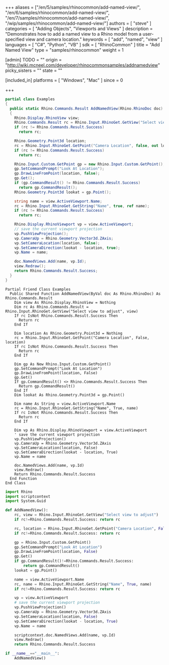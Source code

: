 +++
aliases = ["/en/5/samples/rhinocommon/add-named-view/", "/en/6/samples/rhinocommon/add-named-view/", "/en/7/samples/rhinocommon/add-named-view/", "/wip/samples/rhinocommon/add-named-view/"]
authors = [ "steve" ]
categories = [ "Adding Objects", "Viewports and Views" ]
description = "Demonstrates how to add a named view to a Rhino model from a user-specified view and camera location."
keywords = [ "add", "named", "view" ]
languages = [ "C#", "Python", "VB" ]
sdk = [ "RhinoCommon" ]
title = "Add Named View"
type = "samples/rhinocommon"
weight = 1

[admin]
TODO = ""
origin = "http://wiki.mcneel.com/developer/rhinocommonsamples/addnamedview"
picky_sisters = ""
state = ""

[included_in]
platforms = [ "Windows", "Mac" ]
since = 0

+++

<div class="codetab-content" id="cs">

```cs
partial class Examples
{
  public static Rhino.Commands.Result AddNamedView(Rhino.RhinoDoc doc)
  {
    Rhino.Display.RhinoView view;
    Rhino.Commands.Result rc = Rhino.Input.RhinoGet.GetView("Select view to adjust", out view);
    if (rc != Rhino.Commands.Result.Success)
      return rc;

    Rhino.Geometry.Point3d location;
    rc = Rhino.Input.RhinoGet.GetPoint("Camera Location", false, out location);
    if (rc != Rhino.Commands.Result.Success)
      return rc;

    Rhino.Input.Custom.GetPoint gp = new Rhino.Input.Custom.GetPoint();
    gp.SetCommandPrompt("Look At Location");
    gp.DrawLineFromPoint(location, false);
    gp.Get();
    if (gp.CommandResult() != Rhino.Commands.Result.Success)
      return gp.CommandResult();
    Rhino.Geometry.Point3d lookat = gp.Point();

    string name = view.ActiveViewport.Name;
    rc = Rhino.Input.RhinoGet.GetString("Name", true, ref name);
    if (rc != Rhino.Commands.Result.Success)
      return rc;

    Rhino.Display.RhinoViewport vp = view.ActiveViewport;
    // save the current viewport projection
    vp.PushViewProjection();
    vp.CameraUp = Rhino.Geometry.Vector3d.ZAxis;
    vp.SetCameraLocation(location, false);
    vp.SetCameraDirection(lookat - location, true);
    vp.Name = name;

    doc.NamedViews.Add(name, vp.Id);
    view.Redraw();
    return Rhino.Commands.Result.Success;
  }
}
```

</div>


<div class="codetab-content" id="vb">

```vbnet
Partial Friend Class Examples
  Public Shared Function AddNamedView(ByVal doc As Rhino.RhinoDoc) As Rhino.Commands.Result
	Dim view As Rhino.Display.RhinoView = Nothing
	Dim rc As Rhino.Commands.Result = Rhino.Input.RhinoGet.GetView("Select view to adjust", view)
	If rc IsNot Rhino.Commands.Result.Success Then
	  Return rc
	End If

	Dim location As Rhino.Geometry.Point3d = Nothing
	rc = Rhino.Input.RhinoGet.GetPoint("Camera Location", False, location)
	If rc IsNot Rhino.Commands.Result.Success Then
	  Return rc
	End If

	Dim gp As New Rhino.Input.Custom.GetPoint()
	gp.SetCommandPrompt("Look At Location")
	gp.DrawLineFromPoint(location, False)
	gp.Get()
	If gp.CommandResult() <> Rhino.Commands.Result.Success Then
	  Return gp.CommandResult()
	End If
	Dim lookat As Rhino.Geometry.Point3d = gp.Point()

	Dim name As String = view.ActiveViewport.Name
	rc = Rhino.Input.RhinoGet.GetString("Name", True, name)
	If rc IsNot Rhino.Commands.Result.Success Then
	  Return rc
	End If

	Dim vp As Rhino.Display.RhinoViewport = view.ActiveViewport
	' save the current viewport projection
	vp.PushViewProjection()
	vp.CameraUp = Rhino.Geometry.Vector3d.ZAxis
	vp.SetCameraLocation(location, False)
	vp.SetCameraDirection(lookat - location, True)
	vp.Name = name

	doc.NamedViews.Add(name, vp.Id)
	view.Redraw()
	Return Rhino.Commands.Result.Success
  End Function
End Class
```

</div>


<div class="codetab-content" id="py">

```python
import Rhino
import scriptcontext
import System.Guid

def AddNamedView():
    rc, view = Rhino.Input.RhinoGet.GetView("Select view to adjust")
    if rc!=Rhino.Commands.Result.Success: return rc

    rc, location = Rhino.Input.RhinoGet.GetPoint("Camera Location", False)
    if rc!=Rhino.Commands.Result.Success: return rc

    gp = Rhino.Input.Custom.GetPoint()
    gp.SetCommandPrompt("Look At Location")
    gp.DrawLineFromPoint(location, False)
    gp.Get()
    if gp.CommandResult()!=Rhino.Commands.Result.Success:
        return gp.CommandResult()
    lookat = gp.Point()

    name = view.ActiveViewport.Name
    rc, name = Rhino.Input.RhinoGet.GetString("Name", True, name)
    if rc!=Rhino.Commands.Result.Success: return rc

    vp = view.ActiveViewport
    # save the current viewport projection
    vp.PushViewProjection()
    vp.CameraUp = Rhino.Geometry.Vector3d.ZAxis
    vp.SetCameraLocation(location, False)
    vp.SetCameraDirection(lookat - location, True)
    vp.Name = name

    scriptcontext.doc.NamedViews.Add(name, vp.Id)
    view.Redraw()
    return Rhino.Commands.Result.Success

if __name__=="__main__":
    AddNamedView()
```

</div>
